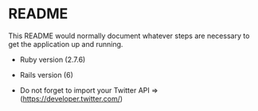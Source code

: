 # README

This README would normally document whatever steps are necessary to get the
application up and running.

* Ruby version (2.7.6)

* Rails version (6)

* Do not forget to import your Twitter API => (https://developer.twitter.com/)

